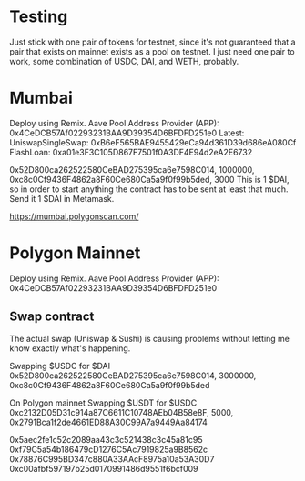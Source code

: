 Testing
=======

Just stick with one pair of tokens for testnet, since it's not guaranteed that a pair that exists on mainnet exists as a pool on testnet. I just need one pair to work, some combination of USDC, DAI, and WETH, probably.

# Mumbai
Deploy using Remix.
Aave Pool Address Provider (APP): 0x4CeDCB57Af02293231BAA9D39354D6BFDFD251e0
Latest:
    UniswapSingleSwap: 0xB6eF565BAE9455429eCa94d361D39d686eA080Cf
    FlashLoan: 0xa01e3F3C105D867F7501f0A3DF4E94d2eA2E6732

0x52D800ca262522580CeBAD275395ca6e7598C014, 1000000, 0xc8c0Cf9436F4862a8F60Ce680Ca5a9f0f99b5ded, 3000
This is 1 $DAI, so in order to start anything the contract has to be sent at least that much. Send it 1 $DAI in Metamask.

https://mumbai.polygonscan.com/

# Polygon Mainnet
Deploy using Remix.
Aave Pool Address Provider (APP): 0x4CeDCB57Af02293231BAA9D39354D6BFDFD251e0

## Swap contract
The actual swap (Uniswap & Sushi) is causing problems without letting me know exactly what's happening.

Swapping $USDC for $DAI
0x52D800ca262522580CeBAD275395ca6e7598C014, 3000000, 0xc8c0Cf9436F4862a8F60Ce680Ca5a9f0f99b5ded

On Polygon mainnet
Swapping $USDT for $USDC
0xc2132D05D31c914a87C6611C10748AEb04B58e8F, 5000, 0x2791Bca1f2de4661ED88A30C99A7a9449Aa84174

0x5aec2fe1c52c2089aa43c3c521438c3c45a81c95
0xf79C5a54b186479cD1276C5Ac7919825a9B8562c
0x78876C995BD347c880A33AAcF8975a10a53A30D7
0xc00afbf597197b25d0170991486d9551f6bcf009